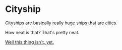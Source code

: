 # Cityship

Cityships are basically really huge ships that are cities.

How neat is that?
That's pretty neat.

[Well this thing isn't, yet.](http://1j01.github.io/cityship/)
